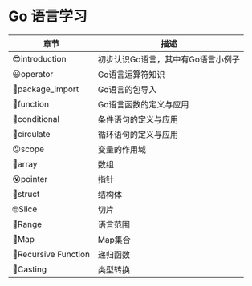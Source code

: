 # Go 语言学习


| **章节**            | **描述**                           |
| ------------------- | ---------------------------------- |
| 😎introduction       | 初步认识Go语言，其中有Go语言小例子 |
| 😃operator           | Go语言运算符知识                   |
| 🥰package_import     | Go语言的包导入                     |
| 🤗function           | Go语言函数的定义与应用             |
| 🫥conditional        | 条件语句的定义与应用               |
| 🤩circulate          | 循环语句的定义与应用               |
| 😕scope              | 变量的作用域                       |
| 🤨array              | 数组                               |
| 😵pointer            | 指针                               |
| 🥸struct             | 结构体                             |
| 🤓Slice              | 切片                               |
| 🫤Range              | 语言范围                           |
| 🎈Map                | Map集合                            |
| 🥳Recursive Function | 递归函数                           |
| 🦒Casting            | 类型转换                           |